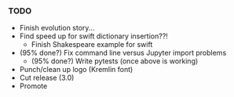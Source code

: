 ### TODO

- Finish evolution story...
- Find speed up for swift dictionary insertion??!
  - Finish Shakespeare example for swift
- (95% done?) Fix command line versus Jupyter import problems
  - (95% done?) Write pytests (once above is working)
- Punch/clean up logo (Kremlin font)
- Cut release (3.0)
- Promote
